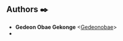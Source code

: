 

## Authors :black_nib:
* **Gedeon Obae Gekonge** <[Gedeonobae](https://github.com/Gedeonobae)>
* 
